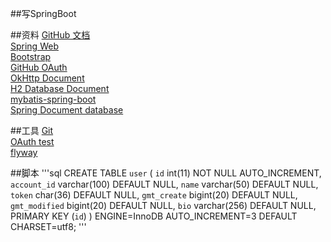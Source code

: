 ##写SpringBoot


##资料
[GitHub 文档](https://github.com/Cassiezys/Spbbt)  
[Spring Web](https://spring.io/guides/gs/serving-web-content/)  
[Bootstrap](https://v3.bootcss.com/components)  
[GitHub OAuth](https://developer.github.com/apps/building-oauth-apps/creating-an-oauth-app/)  
[OkHttp Document](https://square.github.io/okhttp/)  
[H2 Database Document](http://www.h2database.com/)  
[mybatis-spring-boot](http://mybatis.org/spring-boot-starter/mybatis-spring-boot-autoconfigure/)  
[Spring Document database](https://docs.spring.io/spring-boot/docs/current/reference/html/spring-boot-features.html#boot-features-embedded-database-support)

##工具
[Git](https://github.com/)  
[OAuth test](https://developer.github.com/apps/building-oauth-apps/authorizing-oauth-apps/)  
[flyway](https://flywaydb.org/getstarted/firststeps/maven)

##脚本
'''sql
CREATE TABLE `user` (
  `id` int(11) NOT NULL AUTO_INCREMENT,
  `account_id` varchar(100) DEFAULT NULL,
  `name` varchar(50) DEFAULT NULL,
  `token` char(36) DEFAULT NULL,
  `gmt_create` bigint(20) DEFAULT NULL,
  `gmt_modified` bigint(20) DEFAULT NULL,
  `bio` varchar(256) DEFAULT NULL,
  PRIMARY KEY (`id`)
) ENGINE=InnoDB AUTO_INCREMENT=3 DEFAULT CHARSET=utf8;
'''